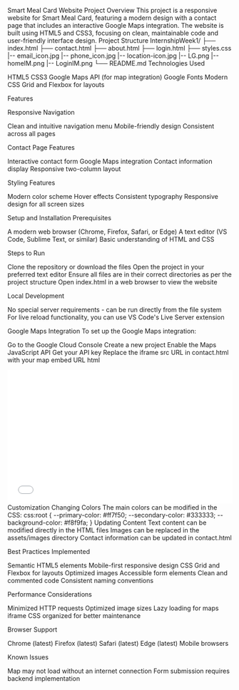 Smart Meal Card Website Project Overview This project is a responsive website for Smart Meal Card, featuring a modern design with a contact page that includes an interactive Google Maps integration. The website is built using HTML5 and CSS3, focusing on clean, maintainable code and user-friendly interface design. Project Structure InternshipWeek1/ ├── index.html ├── contact.html ├── about.html ├── login.html ├── styles.css |-- email_icon.jpg |-- phone_icon.jpg |-- location-icon.jpg |-- LG.png |-- homeIM.png |-- LoginIM.png └── README.md Technologies Used

HTML5 CSS3 Google Maps API (for map integration) Google Fonts Modern CSS Grid and Flexbox for layouts

Features

Responsive Navigation

Clean and intuitive navigation menu Mobile-friendly design Consistent across all pages

Contact Page Features

Interactive contact form Google Maps integration Contact information display Responsive two-column layout

Styling Features

Modern color scheme Hover effects Consistent typography Responsive design for all screen sizes

Setup and Installation Prerequisites

A modern web browser (Chrome, Firefox, Safari, or Edge) A text editor (VS Code, Sublime Text, or similar) Basic understanding of HTML and CSS

Steps to Run

Clone the repository or download the files Open the project in your preferred text editor Ensure all files are in their correct directories as per the project structure Open index.html in a web browser to view the website

Local Development

No special server requirements - can be run directly from the file system For live reload functionality, you can use VS Code's Live Server extension

Google Maps Integration To set up the Google Maps integration:

Go to the Google Cloud Console Create a new project Enable the Maps JavaScript API Get your API key Replace the iframe src URL in contact.html with your map embed URL html

<iframe src="YOUR_GOOGLE_MAPS_EMBED_URL" width="100%" height="300" style="border:0;" allowfullscreen="" loading="lazy" referrerpolicy="no-referrer-when-downgrade"> </iframe> Customization Changing Colors The main colors can be modified in the CSS: css:root { --primary-color: #ff7f50; --secondary-color: #333333; --background-color: #f8f9fa; } Updating Content
Text content can be modified directly in the HTML files Images can be replaced in the assets/images directory Contact information can be updated in contact.html

Best Practices Implemented

Semantic HTML5 elements Mobile-first responsive design CSS Grid and Flexbox for layouts Optimized images Accessible form elements Clean and commented code Consistent naming conventions

Performance Considerations

Minimized HTTP requests Optimized image sizes Lazy loading for maps iframe CSS organized for better maintenance

Browser Support

Chrome (latest) Firefox (latest) Safari (latest) Edge (latest) Mobile browsers

Known Issues

Map may not load without an internet connection Form submission requires backend implementation
